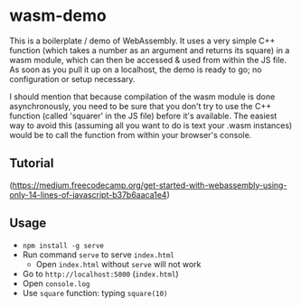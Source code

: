 # wasm-demo

This is a boilerplate / demo of WebAssembly. It uses a very simple C++ function (which takes a number as an argument and returns its square) in a wasm module, which can then be accessed & used from within the JS file. As soon as you pull it up on a localhost, the demo is ready to go; no configuration or setup necessary. 

I should mention that because compilation of the wasm module is done asynchronously, you need to be sure that you don't try to use the C++ function (called 'squarer' in the JS file) before it's available. The easiest way to avoid this (assuming all you want to do is text your .wasm instances) would be to call the function from within your browser's console. 


## Tutorial
(https://medium.freecodecamp.org/get-started-with-webassembly-using-only-14-lines-of-javascript-b37b6aaca1e4)

## Usage
* `npm install -g serve`
* Run command `serve` to serve `index.html`
  * Open `index.html` without `serve` will not work
* Go to `http://localhost:5000` (`index.html`)
* Open `console.log`
* Use `square` function: typing `square(10)`
